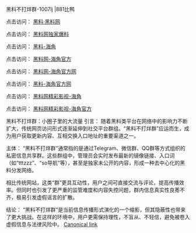 黑料不打烊群-1007lj |881比鸭

点击访问：
<a href="https://heiliaolvzlu3.pages.dev">黑料·黑料网</a>

点击访问：
<a href="https://heiliaoyvnrda.pages.dev">黑料网独家爆料</a>

点击访问：
<a href="https://heiliaokof3cy.pages.dev">黑料-海角</a>

点击访问：
<a href="https://heiliaotlyq53.pages.dev">黑料网-海角官方</a>

点击访问：
<a href="https://heiliao3gvg9x.pages.dev">黑料网-海角官方网</a>

点击访问：
<a href="https://jha.pages.dev/">黑料-海角官方网</a>

点击访问：
<a href="https://heiliaoxfe5rb.pages.dev">黑料网精彩影视-海角</a>

点击访问：
<a href="https://heiliaoubleqx.pages.dev">黑料网精彩影视-海角官方</a>

黑料不打烊群：小圈子里的大流量
引言：
随着黑料类平台在网络中的影响力不断扩大，传统网页访问形式逐渐延伸到社交平台群组。“黑料不打烊群”应运而生，成为用户获取更新内容、互相交换入口地址的重要渠道之一。

主体：
“黑料不打烊群”通常指的是通过Telegram、微信群、QQ群等方式组织的私密信息共享群。这些群组中，管理员会实时发布最新的镜像链接、入口词（如“tttzzz”、“so导航”等），甚至是独家未公开的内容，形成一种去中心化的黑料分发网络。

相比传统网站，这类“群”更具互动性，用户之间可直接交流与评论，提高传播效率。但同时也引发了更严重的监管难度和内容失控问题，群内信息真实性良莠不齐，极易引发虚假谣言的扩散。

结论：
“黑料不打烊群”是当前信息传播形式演化的一个缩影，但其隐蔽性也带来了更大挑战。在这样的环境中，用户更需保持理性，不盲从、不轻信，避免被卷入虚假信息与法律风险中。
[Canonical link](https://github.com/ghjk234/5454 )
